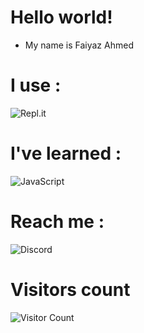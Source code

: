 # Hello world!

- My name is Faiyaz Ahmed


# I use :
![Repl.it](https://img.shields.io/badge/Repl.it-%230D101E.svg?style=for-the-badge&logo=replit&logoColor=white)


# I've learned : 
![JavaScript](https://img.shields.io/badge/javascript-%23323330.svg?style=for-the-badge&logo=javascript&logoColor=%23F7DF1E)

# Reach me :
![Discord](https://img.shields.io/badge/%3CFaiyaz%3E-%237289DA.svg?style=for-the-badge&logo=discord&logoColor=white)

# Visitors count
![Visitor Count](https://profile-counter.glitch.me/FAYAZ1201/count.svg)


